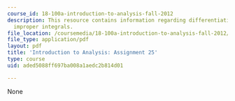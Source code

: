 ```yaml
---
course_id: 18-100a-introduction-to-analysis-fall-2012
description: This resource contains information regarding differentiating and integrating
  improper integrals.
file_location: /coursemedia/18-100a-introduction-to-analysis-fall-2012/aded5088ff697ba008a1aedc2b814d01_MIT18_100AF12_Assign_25.pdf
file_type: application/pdf
layout: pdf
title: 'Introduction to Analysis: Assignment 25'
type: course
uid: aded5088ff697ba008a1aedc2b814d01

---
```

None